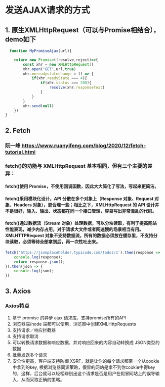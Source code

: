 # 发送AJAX请求的方式

## 1. 原生XMLHttpRequest（可以与Promise相结合），demo如下
```javascript
  function MyPromiseAjax(url){

    return new Promise((resolve,reject)=>{
        const xhr = new XMLHttpRequest()
        xhr.open("GET",url,true)
        xhr.onreadystatechange = () => {
            if(xhr.readyState === 4){
                if(xhr.status === 200){
                    resolve(xhr.responseText)
                }
            }
        }
        xhr.send(null)
    })
}
```
## 2. Fetch
### 阮一峰 https://www.ruanyifeng.com/blog/2020/12/fetch-tutorial.html
### fetch()的功能与 XMLHttpRequest 基本相同，但有三个主要的差异：
#### fetch()使用 Promise，不使用回调函数，因此大大简化了写法，写起来更简洁。
#### fetch()采用模块化设计，API 分散在多个对象上（Response 对象、Request 对象、Headers 对象），更合理一些；相比之下，XMLHttpRequest 的 API 设计并不是很好，输入、输出、状态都在同一个接口管理，容易写出非常混乱的代码。
#### fetch()通过数据流（Stream 对象）处理数据，可以分块读取，有利于提高网站性能表现，减少内存占用，对于请求大文件或者网速慢的场景相当有用。XMLHTTPRequest 对象不支持数据流，所有的数据必须放在缓存里，不支持分块读取，必须等待全部拿到后，再一次性吐出来。
```javascript
fetch('https://jsonplaceholder.typicode.com/todos/1').then(response => {
    console.log(response);
    return response.json();
}).then(json => {
    console.log(json);
})
```
## 3. Axios
### Axios特点
1. 基于 promise 的异步 ajax 请求库，支持promise所有的API
2. 浏览器端/node 端都可以使用，浏览器中创建XMLHttpRequests
3. 支持请求／响应拦截器
4. 支持请求取消
5. 可以转换请求数据和响应数据，并对响应回来的内容自动转换成 JSON类型的数据
6. 批量发送多个请求
7. 安全性更高，客户端支持防御 XSRF，就是让你的每个请求都带一个从cookie中拿到的key, 根据浏览器同源策略，假冒的网站是拿不到你cookie中得key的，这样，后台就可以轻松辨别出这个请求是否是用户在假冒网站上的误导输入，从而采取正确的策略。
